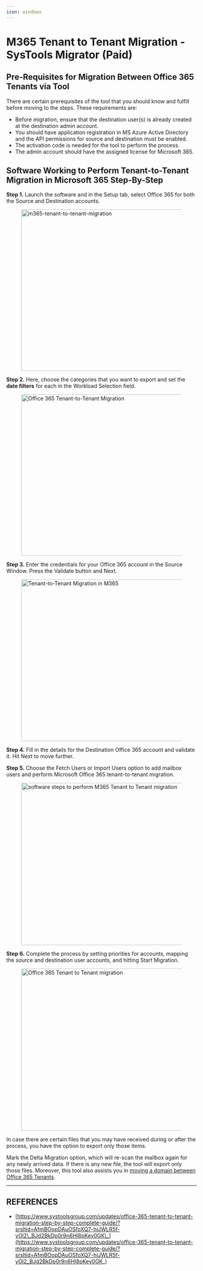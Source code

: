 ```yaml
---
icon: windows
---
```


# M365 Tenant to Tenant Migration - SysTools Migrator (Paid)

## **Pre-Requisites for Migration Between Office 365 Tenants via Tool**

There are certain prerequisites of the tool that you should know and fulfill before moving to the steps. These requirements are:

* Before migration, ensure that the destination user(s) is already created at the destination admin account.
* You should have application registration in MS Azure Active Directory and the API permissions for source and destination must be enabled.
* The activation code is needed for the tool to perform the process.
* The admin account should have the assigned license for Microsoft 365.



## **Software Working to Perform Tenant-to-Tenant Migration in Microsoft 365 Step-By-Step**

**Step 1.** Launch the software and in the Setup tab, select Office 365 for both the Source and Destination accounts.

<figure><img src="https://www.systoolsgroup.com/updates/wp-content/uploads/2021/04/main-screen.webp" alt="m365-tenant-to-tenant-migration" height="426" width="800"><figcaption></figcaption></figure>

**Step 2.** Here, choose the categories that you want to export and set the **date filters** for each in the Workload Selection field.

<figure><img src="https://www.systoolsgroup.com/updates/wp-content/uploads/2021/08/workload-selection.webp" alt="Office 365 Tenant-to-Tenant Migration" height="426" width="800"><figcaption></figcaption></figure>

**Step 3.** Enter the credentials for your Office 365 account in the Source Window. Press the Validate button and Next.

<figure><img src="https://www.systoolsgroup.com/updates/wp-content/uploads/2021/08/5.webp" alt="Tenant-to-Tenant Migration in M365" height="427" width="800"><figcaption></figcaption></figure>

**Step 4.** Fill in the details for the Destination Office 365 account and validate it. Hit Next to move further.

**Step 5.** Choose the Fetch Users or Import Users option to add mailbox users and perform Microsoft Office 365 tenant-to-tenant migration.

<figure><img src="https://www.systoolsgroup.com/updates/wp-content/uploads/2021/08/9.webp" alt="software steps to perform M365 Tenant to Tenant migration" height="428" width="800"><figcaption></figcaption></figure>

**Step 6.** Complete the process by setting priorities for accounts, mapping the source and destination user accounts, and hitting Start Migration.

<figure><img src="https://www.systoolsgroup.com/updates/wp-content/uploads/2021/08/20.webp" alt="Office 365 Tenant to Tenant migration" height="428" width="800"><figcaption></figcaption></figure>

In case there are certain files that you may have received during or after the process, you have the option to export only those items.

Mark the Delta Migration option, which will re-scan the mailbox again for any newly arrived data. If there is any new file, the tool will export only those files. Moreover, this tool also assists you in [moving a domain between Office 365 Tenants](https://www.systoolsgroup.com/updates/how-to-move-domain-between-office-365-tenants-migration-guide/).



***

## REFERENCES

* [https://www.systoolsgroup.com/updates/office-365-tenant-to-tenant-migration-step-by-step-complete-guide/?srsltid=AfmBOopDAuOSfoXQ7-hiJWLR5f-yOl2\_BJd2BkDp0r9n6Hl8pKey0GK\_](https://www.systoolsgroup.com/updates/office-365-tenant-to-tenant-migration-step-by-step-complete-guide/?srsltid=AfmBOopDAuOSfoXQ7-hiJWLR5f-yOl2_BJd2BkDp0r9n6Hl8pKey0GK_)
